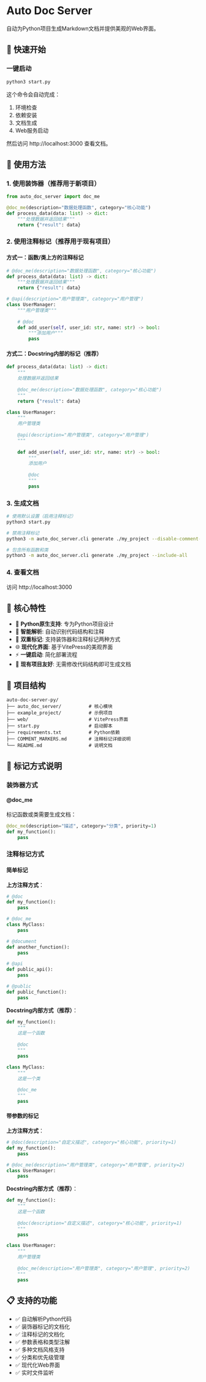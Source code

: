 # Auto Doc Server

自动为Python项目生成Markdown文档并提供美观的Web界面。

## 🚀 快速开始

### 一键启动

```bash
python3 start.py
```

这个命令会自动完成：
1. 环境检查
2. 依赖安装
3. 文档生成
4. Web服务启动

然后访问 http://localhost:3000 查看文档。

## 📝 使用方法

### 1. 使用装饰器（推荐用于新项目）

```python
from auto_doc_server import doc_me

@doc_me(description="数据处理函数", category="核心功能")
def process_data(data: list) -> dict:
    """处理数据并返回结果"""
    return {"result": data}
```

### 2. 使用注释标记（推荐用于现有项目）

#### 方式一：函数/类上方的注释标记

```python
# @doc_me(description="数据处理函数", category="核心功能")
def process_data(data: list) -> dict:
    """处理数据并返回结果"""
    return {"result": data}

# @api(description="用户管理类", category="用户管理")
class UserManager:
    """用户管理类"""
    
    # @doc
    def add_user(self, user_id: str, name: str) -> bool:
        """添加用户"""
        pass
```

#### 方式二：Docstring内部的标记（推荐）

```python
def process_data(data: list) -> dict:
    """
    处理数据并返回结果
    
    @doc_me(description="数据处理函数", category="核心功能")
    """
    return {"result": data}

class UserManager:
    """
    用户管理类
    
    @api(description="用户管理类", category="用户管理")
    """
    
    def add_user(self, user_id: str, name: str) -> bool:
        """
        添加用户
        
        @doc
        """
        pass
```

### 3. 生成文档

```bash
# 使用默认设置（启用注释标记）
python3 start.py

# 禁用注释标记
python3 -m auto_doc_server.cli generate ./my_project --disable-comment-markers

# 包含所有函数和类
python3 -m auto_doc_server.cli generate ./my_project --include-all
```

### 4. 查看文档

访问 http://localhost:3000

## 🎯 核心特性

- 🐍 **Python原生支持**: 专为Python项目设计
- 📝 **智能解析**: 自动识别代码结构和注释
- 🎯 **双重标记**: 支持装饰器和注释标记两种方式
- 🌐 **现代化界面**: 基于VitePress的美观界面
- ⚡ **一键启动**: 简化部署流程
- 🔧 **现有项目友好**: 无需修改代码结构即可生成文档

## 📁 项目结构

```
auto-doc-server-py/
├── auto_doc_server/          # 核心模块
├── example_project/          # 示例项目
├── web/                      # VitePress界面
├── start.py                  # 启动脚本
├── requirements.txt          # Python依赖
├── COMMENT_MARKERS.md        # 注释标记详细说明
└── README.md                 # 说明文档
```

## 🔧 标记方式说明

### 装饰器方式

#### @doc_me

标记函数或类需要生成文档：

```python
@doc_me(description="描述", category="分类", priority=1)
def my_function():
    pass
```

### 注释标记方式

#### 简单标记

**上方注释方式**：
```python
# @doc
def my_function():
    pass

# @doc_me
class MyClass:
    pass

# @document
def another_function():
    pass

# @api
def public_api():
    pass

# @public
def public_function():
    pass
```

**Docstring内部方式（推荐）**：
```python
def my_function():
    """
    这是一个函数
    
    @doc
    """
    pass

class MyClass:
    """
    这是一个类
    
    @doc_me
    """
    pass
```

#### 带参数的标记

**上方注释方式**：
```python
# @doc(description="自定义描述", category="核心功能", priority=1)
def my_function():
    pass

# @doc_me(description="用户管理类", category="用户管理", priority=2)
class UserManager:
    pass
```

**Docstring内部方式（推荐）**：
```python
def my_function():
    """
    这是一个函数
    
    @doc(description="自定义描述", category="核心功能", priority=1)
    """
    pass

class UserManager:
    """
    用户管理类
    
    @doc_me(description="用户管理类", category="用户管理", priority=2)
    """
    pass
```

## 📋 支持的功能

- ✅ 自动解析Python代码
- ✅ 装饰器标记的文档化
- ✅ 注释标记的文档化
- ✅ 参数表格和类型注解
- ✅ 多种文档风格支持
- ✅ 分类和优先级管理
- ✅ 现代化Web界面
- ✅ 实时文件监听 